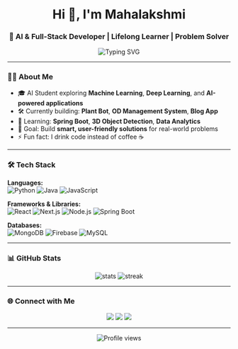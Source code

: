 <h1 align="center">Hi 👋, I'm Mahalakshmi</h1>
<h3 align="center">🚀 AI & Full-Stack Developer | Lifelong Learner | Problem Solver</h3>

<p align="center">
  <img src="https://readme-typing-svg.herokuapp.com?font=Fira+Code&pause=1000&color=36BCF7&width=435&lines=Passionate+AI+Student;MERN+Stack+Developer;Always+Learning+Something+New" alt="Typing SVG" />
</p>

---

### 👩‍💻 About Me  
- 🎓 AI Student exploring **Machine Learning**, **Deep Learning**, and **AI-powered applications**  
- 🛠️ Currently building: **Plant Bot**, **OD Management System**, **Blog App**  
- 🌱 Learning: **Spring Boot**, **3D Object Detection**, **Data Analytics**  
- 🎯 Goal: Build **smart, user-friendly solutions** for real-world problems  
- ⚡ Fun fact: I drink code instead of coffee ☕

---

### 🛠 Tech Stack
**Languages:**  
![Python](https://img.shields.io/badge/-Python-3776AB?style=flat-square&logo=python&logoColor=white)
![Java](https://img.shields.io/badge/-Java-007396?style=flat-square&logo=java&logoColor=white)
![JavaScript](https://img.shields.io/badge/-JavaScript-F7DF1E?style=flat-square&logo=javascript&logoColor=black)

**Frameworks & Libraries:**  
![React](https://img.shields.io/badge/-React-61DAFB?style=flat-square&logo=react&logoColor=black)
![Next.js](https://img.shields.io/badge/-Next.js-000000?style=flat-square&logo=next.js)
![Node.js](https://img.shields.io/badge/-Node.js-339933?style=flat-square&logo=node.js&logoColor=white)
![Spring Boot](https://img.shields.io/badge/-Spring%20Boot-6DB33F?style=flat-square&logo=springboot&logoColor=white)

**Databases:**  
![MongoDB](https://img.shields.io/badge/-MongoDB-47A248?style=flat-square&logo=mongodb&logoColor=white)
![Firebase](https://img.shields.io/badge/-Firebase-FFCA28?style=flat-square&logo=firebase&logoColor=black)
![MySQL](https://img.shields.io/badge/-MySQL-4479A1?style=flat-square&logo=mysql&logoColor=white)

---

### 📊 GitHub Stats
<p align="center">
  <img src="https://github-readme-stats.vercel.app/api?username=YOUR-USERNAME&show_icons=true&theme=tokyonight" alt="stats" />
  <img src="https://github-readme-streak-stats.herokuapp.com/?user=YOUR-USERNAME&theme=tokyonight" alt="streak" />
</p>

---

### 🌐 Connect with Me
<p align="center">
  <a href="https://linkedin.com/in/YOUR-LINKEDIN"><img src="https://img.shields.io/badge/-LinkedIn-blue?style=flat-square&logo=linkedin"></a>
  <a href="mailto:YOUR-EMAIL"><img src="https://img.shields.io/badge/-Email-red?style=flat-square&logo=gmail&logoColor=white"></a>
  <a href="https://YOUR-PORTFOLIO.com"><img src="https://img.shields.io/badge/-Portfolio-000?style=flat-square&logo=vercel&logoColor=white"></a>
</p>

---

<p align="center">
  <img src="https://komarev.com/ghpvc/?username=YOUR-USERNAME&color=blue&style=flat-square" alt="Profile views" />
</p>
